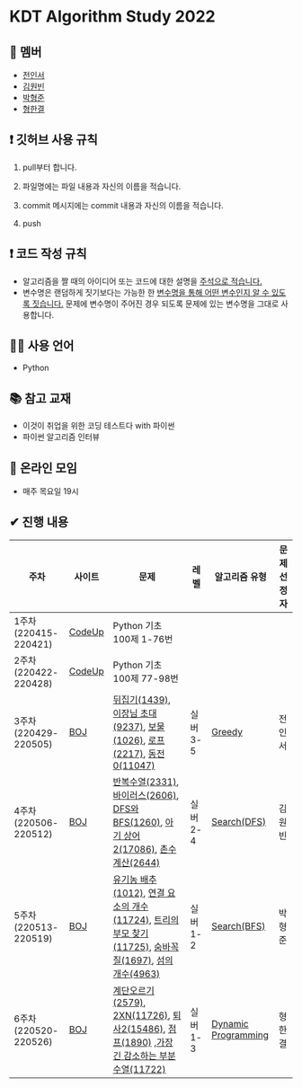 # KDT Algorithm Study 2022



## 👤 멤버

- [전인서](https://github.com/eveinseojeon)
- [김원빈](https://github.com/BaeJjangE)
- [박형준](https://github.com/PHJoon)
- [형한결](https://github.com/hankaul)



## ❗ 깃허브 사용 규칙

1. pull부터 합니다.

2. 파일명에는 파일 내용과 자신의 이름을 적습니다.
3. commit 메시지에는 commit 내용과 자신의 이름을 적습니다.
4. push



## ❗ 코드 작성 규칙

- 알고리즘을 짤 때의 아이디어 또는 코드에 대한 설명을 <u>주석으로 적습니다.</u>
- 변수명은 랜덤하게 짓기보다는 가능한 한 <u>변수명을 통해 어떤 변수인지 알 수 있도록 짓습니다.</u> 문제에 변수명이 주어진 경우 되도록 문제에 있는 변수명을 그대로 사용합니다.



## 🧑‍💻 사용 언어

- Python



## 📚 참고 교재

- 이것이 취업을 위한 코딩 테스트다 with 파이썬
- 파이썬 알고리즘 인터뷰



## 💬 온라인 모임

- 매주 목요일 19시

## ✔ 진행 내용

| 주차                  | 사이트                                | 문제                                                         | 레벨     | 알고리즘 유형                                                | 문제 선정자 |
| --------------------- | ------------------------------------- | ------------------------------------------------------------ | -------- | ------------------------------------------------------------ | ----------- |
| 1주차 (220415-220421) | [CodeUp](https://codeup.kr/index.php) | Python 기초 100제 1-76번                                     |          |                                                              |             |
| 2주차 (220422-220428) | [CodeUp](https://codeup.kr/index.php) | Python 기초 100제 77-98번                                    |          |                                                              |             |
| 3주차 (220429-220505) | [BOJ](https://www.acmicpc.net/)       | [뒤집기(1439)](https://www.acmicpc.net/problem/1439), [이장님 초대(9237)](https://www.acmicpc.net/problem/9237), [보물(1026)](https://www.acmicpc.net/problem/1026), [로프(2217)](https://www.acmicpc.net/problem/2217), [동전 0(11047)](https://www.acmicpc.net/problem/11047) | 실버 3-5 | [Greedy](https://www.acmicpc.net/problem/tag/33)             | 전인서      |
| 4주차 (220506-220512) | [BOJ](https://www.acmicpc.net/)       | [반복수열(2331)](https://www.acmicpc.net/problem/2331), [바이러스(2606)](https://www.acmicpc.net/problem/2606), [DFS와 BFS(1260)](https://www.acmicpc.net/problem/1260), [아기 상어 2(17086)](https://www.acmicpc.net/problem/17086), [촌수계산(2644)](https://www.acmicpc.net/problem/2644) | 실버 2-4 | [Search(DFS)](https://www.acmicpc.net/problem/tag/127)       | 김원빈      |
| 5주차 (220513-220519) | [BOJ](https://www.acmicpc.net/)       | [유기농 배추(1012)](https://www.acmicpc.net/problem/1012), [연결 요소의 개수(11724)](https://www.acmicpc.net/problem/11724), [트리의 부모 찾기(11725)](https://www.acmicpc.net/problem/11725), [숨바꼭질(1697)](https://www.acmicpc.net/problem/1697), [섬의 개수(4963)](https://www.acmicpc.net/problem/4963) | 실버 1-2 | [Search(BFS)](https://www.acmicpc.net/problem/tag/126)       | 박형준      |
| 6주차 (220520-220526) | [BOJ](https://www.acmicpc.net/)       | [계단오르기(2579)](https://www.acmicpc.net/problem/2579), [2XN(11726)](https://www.acmicpc.net/problem/11726),  [퇴사2(15486)](https://www.acmicpc.net/problem/15486), [점프(1890)](https://www.acmicpc.net/problem/1890) ,[가장 긴 감소하는 부분 수열(11722)](https://www.acmicpc.net/problem/11722) | 실버1-3  | [Dynamic Programming](https://www.acmicpc.net/problem/tag/25) | 형한결      |

